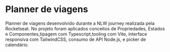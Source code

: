 # Planner de viagens
Planner de viagens desenvolvido durante a NLW journey realizada pela Rocketseat. No projeto foram aplicados conceitos de Propriedades, Estados e Componentes,tipagem com Typescript,tooling com Vite, interface responsiva com TailwindCSS, consumo  de API Node.js, e picker de calendário.
